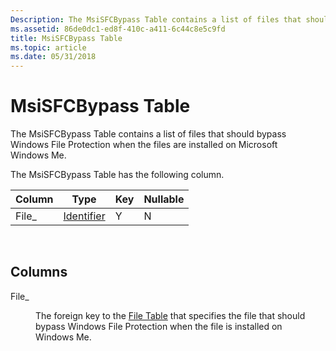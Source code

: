 ```yaml
---
Description: The MsiSFCBypass Table contains a list of files that should bypass Windows File Protection when the files are installed on Microsoft Windows Me.
ms.assetid: 86de0dc1-ed8f-410c-a411-6c44c8e5c9fd
title: MsiSFCBypass Table
ms.topic: article
ms.date: 05/31/2018
---
```


# MsiSFCBypass Table

The MsiSFCBypass Table contains a list of files that should bypass Windows File Protection when the files are installed on Microsoft Windows Me.

The MsiSFCBypass Table has the following column.



| Column | Type                         | Key | Nullable |
|--------|------------------------------|-----|----------|
| File\_ | [Identifier](identifier.md) | Y   | N        |



 

## Columns

<dl> <dt>

<span id="File_"></span><span id="file_"></span><span id="FILE_"></span>File\_
</dt> <dd>

The foreign key to the [File Table](file-table.md) that specifies the file that should bypass Windows File Protection when the file is installed on Windows Me.

</dd> </dl>

 

 




